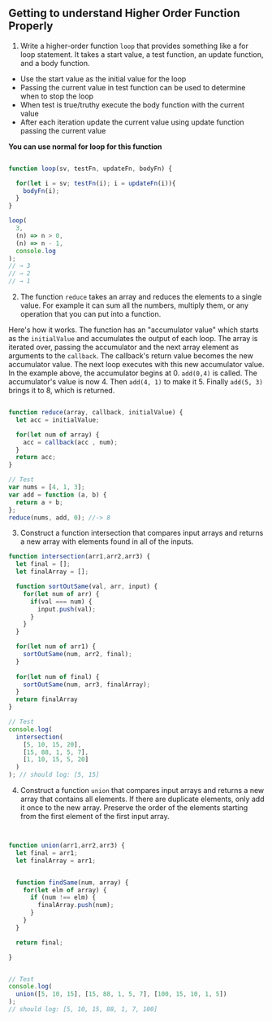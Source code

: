 ## Getting to understand Higher Order Function Properly

1. Write a higher-order function `loop` that provides something like a for loop statement. It takes a start value, a test function, an update function, and a body function.

- Use the start value as the initial value for the loop
- Passing the current value in test function can be used to determine when to stop the loop
- When test is true/truthy execute the body function with the current value
- After each iteration update the current value using update function passing the current value

**You can use normal for loop for this function**

```js

function loop(sv, testFn, updateFn, bodyFn) {

  for(let i = sv; testFn(i); i = updateFn(i)){
    bodyFn(i);
  }
}

loop(
  3,
  (n) => n > 0,
  (n) => n - 1,
  console.log
);
// → 3
// → 2
// → 1
```

2. The function `reduce` takes an array and reduces the elements to a single value. For example it can sum all the numbers, multiply them, or any operation that you can put into a function.

Here's how it works. The function has an "accumulator value" which starts as the `initialValue` and accumulates the output of each loop. The array is iterated over, passing the accumulator and the next array element as arguments to the `callback`. The callback's return value becomes the new accumulator value. The next loop executes with this new accumulator value. In the example above, the accumulator begins at 0. `add(0,4)` is called. The accumulator's value is now 4. Then `add(4, 1)` to make it 5. Finally `add(5, 3)` brings it to 8, which is returned.

```js

function reduce(array, callback, initialValue) {
  let acc = initialValue;

  for(let num of array) {
    acc = callback(acc , num);
  }
  return acc;
}

// Test
var nums = [4, 1, 3];
var add = function (a, b) {
  return a + b;
};
reduce(nums, add, 0); //-> 8
```

3. Construct a function intersection that compares input arrays and returns a new array with elements found in all of the inputs.

```js
function intersection(arr1,arr2,arr3) {
  let final = [];
  let finalArray = [];

  function sortOutSame(val, arr, input) {
    for(let num of arr) {
      if(val === num) {
        input.push(val);
      }
    }
  }

  for(let num of arr1) {
    sortOutSame(num, arr2, final);
  }
  
  for(let num of final) {
    sortOutSame(num, arr3, finalArray);
  }
  return finalArray
}

// Test
console.log(
  intersection(
    [5, 10, 15, 20],
    [15, 88, 1, 5, 7],
    [1, 10, 15, 5, 20]
  )
); // should log: [5, 15]
```

4. Construct a function `union` that compares input arrays and returns a new array that contains all elements. If there are duplicate elements, only add it once to the new array. Preserve the order of the elements starting from the first element of the first input array.

```js


function union(arr1,arr2,arr3) {
  let final = arr1;
  let finalArray = arr1;


  function findSame(num, array) {
    for(let elm of array) {
      if (num !== elm) {        
        finalArray.push(num);
      } 
    }
  }

  return final;

}


// Test
console.log(
  union([5, 10, 15], [15, 88, 1, 5, 7], [100, 15, 10, 1, 5])
);
// should log: [5, 10, 15, 88, 1, 7, 100]
```
